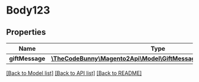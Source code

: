 # Body123

## Properties
Name | Type | Description | Notes
------------ | ------------- | ------------- | -------------
**giftMessage** | [**\TheCodeBunny\Magento2Api\Model\GiftMessageDataMessageInterface**](GiftMessageDataMessageInterface.md) |  | 

[[Back to Model list]](../README.md#documentation-for-models) [[Back to API list]](../README.md#documentation-for-api-endpoints) [[Back to README]](../README.md)


